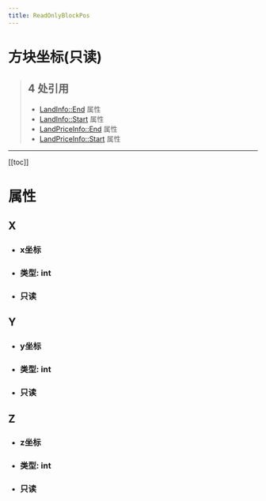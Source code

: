 ```yaml
---
title: ReadOnlyBlockPos
---
```


# 方块坐标(只读)

> ## 4 处引用
> - [LandInfo::End](../types/LandInfo.md#end) 属性
> - [LandInfo::Start](../types/LandInfo.md#start) 属性
> - [LandPriceInfo::End](../types/LandPriceInfo.md#end) 属性
> - [LandPriceInfo::Start](../types/LandPriceInfo.md#start) 属性
---

[[toc]]

# 属性
## X
- ### x坐标
- ### 类型: int
- ### 只读
## Y
- ### y坐标
- ### 类型: int
- ### 只读
## Z
- ### z坐标
- ### 类型: int
- ### 只读